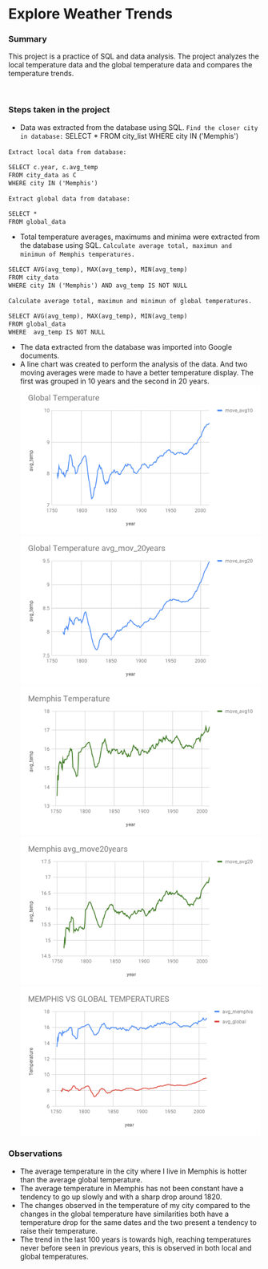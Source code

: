 # Explore Weather Trends

### Summary

This project is a practice of SQL and data analysis. The project analyzes the local temperature data and the global temperature data and compares the temperature trends.

 
### Steps taken in the project

* Data was extracted from the database using SQL.
`Find the closer city in database:`
SELECT *
FROM city_list
WHERE city IN ('Memphis')

`Extract local data from database:`
~~~~
SELECT c.year, c.avg_temp
FROM city_data as C
WHERE city IN ('Memphis')
~~~~

`Extract global data from database:`
~~~~
SELECT *
FROM global_data
~~~~
* Total temperature averages, maximums and minima were extracted from the database using SQL.
`Calculate average total, maximun and minimun of Memphis temperatures.`
~~~~
SELECT AVG(avg_temp), MAX(avg_temp), MIN(avg_temp)
FROM city_data
WHERE city IN ('Memphis') AND avg_temp IS NOT NULL
~~~~
`Calculate average total, maximun and minimun of global temperatures.`
~~~~
SELECT AVG(avg_temp), MAX(avg_temp), MIN(avg_temp)
FROM global_data
WHERE  avg_temp IS NOT NULL
~~~~
* The data extracted from the database was imported into Google documents.
* A line chart was created to perform the analysis of the data. And two moving averages were made to have a better temperature display. The first was grouped in 10 years and the second in 20 years.
![Temperature Global average move 10 years](Global10.png)
![Temperature Global average move 20 years](Global20.png)
![Temperature Memphis average move 10 years](Memphis10.png)
![Temperature Memphis average move 10 years](Memphis20.png)
![Temperature Global vs Memphis](MemphisVsGlobal.png)
### Observations

* The average temperature in the city where I live in Memphis is hotter than the average global temperature.
* The average temperature in Memphis has not been constant have a tendency to go up slowly and with a sharp drop around 1820.
* The changes observed in the temperature of my city compared to the changes in the global temperature have similarities both have a temperature drop for the same dates and the two present a tendency to raise their temperature.
* The trend in the last 100 years is towards high, reaching temperatures never before seen in previous years, this is observed in both local and global temperatures.